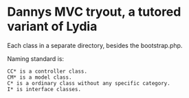 <h1> Dannys MVC tryout, a tutored variant of Lydia</h1>

Each class in a separate directory, besides the bootstrap.php.

Naming standard is:

    CC* is a controller class.
    CM* is a model class.
    C* is a ordinary class without any specific category.
    I* is interface classes.
